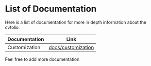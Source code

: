 # List of Documentation

Here is a list of documentation for more in depth information about the cvfolio.

| Documentation            | Link                                                      |
|--------------------------|-----------------------------------------------------------|
| Customization            | [docs/customization](/docs/customization.md)              |

Feel free to add more documentation.
